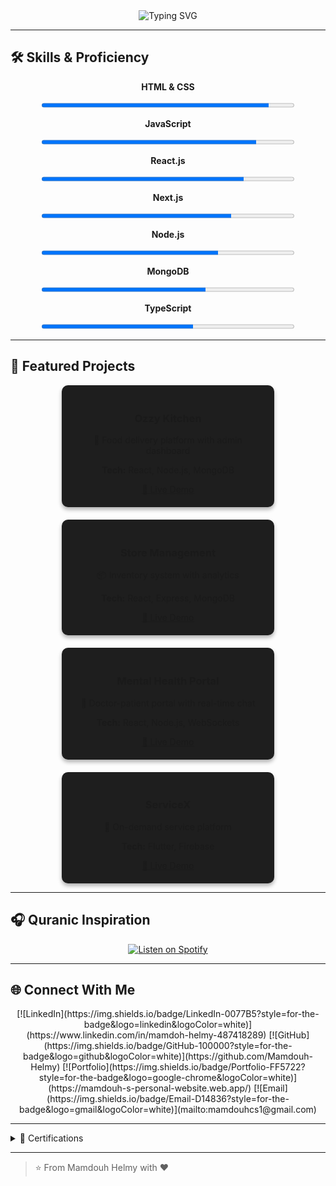 <div align="center">
  <img src="https://readme-typing-svg.demolab.com?font=Fira+Code&size=30&duration=3000&pause=1000&color=38BDF8&center=true&vCenter=true&width=800&height=80&lines=Hello%2C+I'm+Mamdouh+Mustafa+Helmy;Full+Stack+Developer;MERN+Stack+Specialist;UI%2FUX+Enthusiast" alt="Typing SVG" />
</div>

---

## 🛠️ Skills & Proficiency

<div align="center">
  <!-- HTML/CSS -->
  <p><strong>HTML & CSS</strong></p>
  <progress value="90" max="100" style="width: 80%;"></progress>
  <!-- JavaScript -->
  <p><strong>JavaScript</strong></p>
  <progress value="85" max="100" style="width: 80%;"></progress>
  <!-- React.js -->
  <p><strong>React.js</strong></p>
  <progress value="80" max="100" style="width: 80%;"></progress>
  <!-- Next.js -->
  <p><strong>Next.js</strong></p>
  <progress value="75" max="100" style="width: 80%;"></progress>
  <!-- Node.js -->
  <p><strong>Node.js</strong></p>
  <progress value="70" max="100" style="width: 80%;"></progress>
  <!-- MongoDB -->
  <p><strong>MongoDB</strong></p>
  <progress value="65" max="100" style="width: 80%;"></progress>
  <!-- TypeScript -->
  <p><strong>TypeScript</strong></p>
  <progress value="60" max="100" style="width: 80%;"></progress>
</div>

---

## 🚀 Featured Projects

<div align="center">
  <div style="display: flex; flex-wrap: wrap; justify-content: center; gap: 20px;">

  <!-- Ozzy Kitchen Card -->
  <div style="background: #1e1e1e; border-radius: 10px; box-shadow: 0 4px 6px rgba(0,0,0,0.3); width: 300px; padding: 20px; text-align: center;">
    <h3>Ozzy Kitchen</h3>
    <p>🍔 Food delivery platform with admin dashboard</p>
    <p><strong>Tech:</strong> React, Node.js, MongoDB</p>
    <a href="https://restaurant-d5367.web.app/" target="_blank">🔗 Live Demo</a>
  </div>

  <!-- Store Management Card -->
  <div style="background: #1e1e1e; border-radius: 10px; box-shadow: 0 4px 6px rgba(0,0,0,0.3); width: 300px; padding: 20px; text-align: center;">
    <h3>Store Management</h3>
    <p>📦 Inventory system with analytics</p>
    <p><strong>Tech:</strong> React, Express, MongoDB</p>
    <a href="https://store-management-467c1.web.app/" target="_blank">🔗 Live Demo</a>
  </div>

  <!-- Mental Health Card -->
  <div style="background: #1e1e1e; border-radius: 10px; box-shadow: 0 4px 6px rgba(0,0,0,0.3); width: 300px; padding: 20px; text-align: center;">
    <h3>Mental Health Portal</h3>
    <p>💬 Doctor-patient portal with real-time chat</p>
    <p><strong>Tech:</strong> React, Node.js, WebSockets</p>
    <a href="https://mental-health-deafe.web.app/" target="_blank">🔗 Live Demo</a>
  </div>

  <!-- ServiceX Card -->
  <div style="background: #1e1e1e; border-radius: 10px; box-shadow: 0 4px 6px rgba(0,0,0,0.3); width: 300px; padding: 20px; text-align: center;">
    <h3>ServiceX</h3>
    <p>🚀 On-demand service platform</p>
    <p><strong>Tech:</strong> Flutter, Firebase</p>
    <a href="https://servicex-741d4.web.app/" target="_blank">🔗 Live Demo</a>
  </div>

  </div>
</div>

---

## 🎧 Quranic Inspiration

<div align="center">
  <a href="https://open.spotify.com/track/6x7J7Qj7jNf47qZTwI1lXK" target="_blank">
    <img src="https://img.shields.io/badge/🎧_Listen_to_Quran_on_Spotify-1DB954?style=for-the-badge&logo=spotify&logoColor=white" alt="Listen on Spotify" />
  </a>
</div>

---

## 🌐 Connect With Me

<div align="center" style="display: flex; justify-content: center; gap: 15px; flex-wrap: wrap;">
  [![LinkedIn](https://img.shields.io/badge/LinkedIn-0077B5?style=for-the-badge&logo=linkedin&logoColor=white)](https://www.linkedin.com/in/mamdoh-helmy-487418289)
  [![GitHub](https://img.shields.io/badge/GitHub-100000?style=for-the-badge&logo=github&logoColor=white)](https://github.com/Mamdouh-Helmy)
  [![Portfolio](https://img.shields.io/badge/Portfolio-FF5722?style=for-the-badge&logo=google-chrome&logoColor=white)](https://mamdouh-s-personal-website.web.app/)
  [![Email](https://img.shields.io/badge/Email-D14836?style=for-the-badge&logo=gmail&logoColor=white)](mailto:mamdouhcs1@gmail.com)
</div>

---

<details>
  <summary>📜 Certifications</summary>

  - **ITI MERN Stack** ![MERN](https://img.shields.io/badge/ITI-MERN_Stack-007ACC?style=for-the-badge&logo=javascript&logoColor=white)
  - **Mindset ReactJS** ![React](https://img.shields.io/badge/Mindset-ReactJS-61DAFB?style=for-the-badge&logo=react&logoColor=black)
  - **Node.js Certified** ![Node](https://img.shields.io/badge/Node.js-Certified-339933?style=for-the-badge&logo=nodedotjs&logoColor=white)

</details>

---

> ⭐ From Mamdouh Helmy with ❤️
